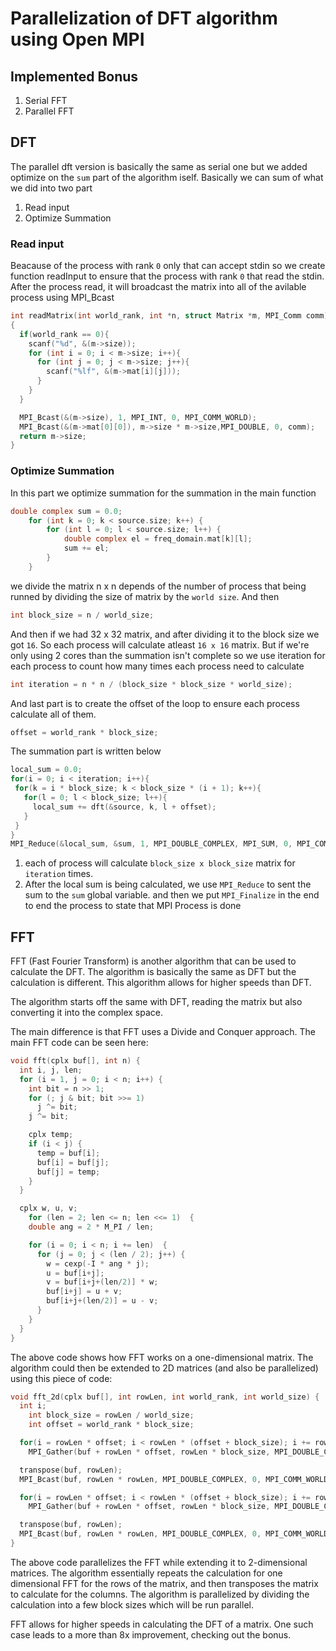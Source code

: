 # Parallelization of DFT algorithm using Open MPI

## Implemented Bonus

1. Serial FFT
2. Parallel FFT

## DFT

The parallel dft version is basically the same as serial one but we added optimize on the `sum` part of the algorithm iself. Basically we can sum of what we did into two part

1. Read input
2. Optimize Summation

### Read input

Beacause of the process with rank `0` only that can accept stdin so we create function readInput to ensure that the process with rank `0` that read the stdin. After the process read, it will broadcast the matrix into all of the avilable process using MPI_Bcast

```c
int readMatrix(int world_rank, int *n, struct Matrix *m, MPI_Comm comm)
{
  if(world_rank == 0){
    scanf("%d", &(m->size));
    for (int i = 0; i < m->size; i++){
      for (int j = 0; j < m->size; j++){
        scanf("%lf", &(m->mat[i][j]));
      }
    }
  }

  MPI_Bcast(&(m->size), 1, MPI_INT, 0, MPI_COMM_WORLD);
  MPI_Bcast(&(m->mat[0][0]), m->size * m->size,MPI_DOUBLE, 0, comm);
  return m->size;
}
```

### Optimize Summation

In this part we optimize summation for the summation in the main function

```c
double complex sum = 0.0;
    for (int k = 0; k < source.size; k++) {
        for (int l = 0; l < source.size; l++) {
            double complex el = freq_domain.mat[k][l];
            sum += el;
        }
    }
```

we divide the matrix n x n depends of the number of process that being runned by dividing the size of matrix by the `world size`. And then

```c
int block_size = n / world_size;
```

And then if we had 32 x 32 matrix, and after dividing it to the block size we got `16`. So each process will calculate atleast `16 x 16` matrix. But if we're only using 2 cores than the summation isn't complete so we use iteration for each process to count how many times each process need to calculate

```c
int iteration = n * n / (block_size * block_size * world_size);
```

And last part is to create the offset of the loop to ensure each process calculate all of them.

```c
offset = world_rank * block_size;
```

The summation part is written below

```c
local_sum = 0.0;
for(i = 0; i < iteration; i++){
 for(k = i * block_size; k < block_size * (i + 1); k++){
   for(l = 0; l < block_size; l++){
     local_sum += dft(&source, k, l + offset);
   }
 }
}
MPI_Reduce(&local_sum, &sum, 1, MPI_DOUBLE_COMPLEX, MPI_SUM, 0, MPI_COMM_WORLD);
```

1. each of process will calculate `block_size x block_size` matrix for `iteration` times.
2. After the local sum is being calculated, we use `MPI_Reduce` to sent the sum to the `sum` global variable. and then we put `MPI_Finalize` in the end to end the process to state that MPI Process is done

## FFT

FFT (Fast Fourier Transform) is another algorithm that can be used to calculate the DFT. The algorithm is basically the same as DFT but the calculation is different. This algorithm allows for higher speeds than DFT.

The algorithm starts off the same with DFT, reading the matrix but also converting it into the complex space.

The main difference is that FFT uses a Divide and Conquer approach. The main FFT code can be seen here:

```c
void fft(cplx buf[], int n) {
  int i, j, len;
  for (i = 1, j = 0; i < n; i++) {
    int bit = n >> 1;
    for (; j & bit; bit >>= 1)
      j ^= bit;
    j ^= bit;

    cplx temp;
    if (i < j) {
      temp = buf[i];
      buf[i] = buf[j];
      buf[j] = temp;
    }
  }

  cplx w, u, v;
    for (len = 2; len <= n; len <<= 1)  {
    double ang = 2 * M_PI / len;

    for (i = 0; i < n; i += len)  {
      for (j = 0; j < (len / 2); j++) {
        w = cexp(-I * ang * j);
        u = buf[i+j];
        v = buf[i+j+(len/2)] * w;
        buf[i+j] = u + v;
        buf[i+j+(len/2)] = u - v;
      }
    }
  }
}
```

The above code shows how FFT works on a one-dimensional matrix. The algorithm could then be extended to 2D matrices (and also be parallelized) using this piece of code:

```c
void fft_2d(cplx buf[], int rowLen, int world_rank, int world_size) {
  int i;
    int block_size = rowLen / world_size;
    int offset = world_rank * block_size;

  for(i = rowLen * offset; i < rowLen * (offset + block_size); i += rowLen) fft(buf+i, rowLen);
    MPI_Gather(buf + rowLen * offset, rowLen * block_size, MPI_DOUBLE_COMPLEX, buf, rowLen * block_size, MPI_DOUBLE_COMPLEX, 0, MPI_COMM_WORLD);

  transpose(buf, rowLen);
  MPI_Bcast(buf, rowLen * rowLen, MPI_DOUBLE_COMPLEX, 0, MPI_COMM_WORLD);

  for(i = rowLen * offset; i < rowLen * (offset + block_size); i += rowLen) fft(buf+i, rowLen);
    MPI_Gather(buf + rowLen * offset, rowLen * block_size, MPI_DOUBLE_COMPLEX, buf, rowLen * block_size, MPI_DOUBLE_COMPLEX, 0, MPI_COMM_WORLD);

  transpose(buf, rowLen);
  MPI_Bcast(buf, rowLen * rowLen, MPI_DOUBLE_COMPLEX, 0, MPI_COMM_WORLD);
}
```

The above code parallelizes the FFT while extending it to 2-dimensional matrices. The algorithm essentially repeats the calculation for one dimensional FFT for the rows of the matrix, and then transposes the matrix to calculate for the columns. The algorithm is parallelized by dividing the calculation into a few block sizes which will be run parallel.

FFT allows for higher speeds in calculating the DFT of a matrix. One such case leads to a more than 8x improvement, checking out the bonus.
